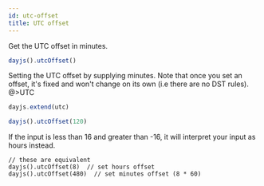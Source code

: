 ```yaml
---
id: utc-offset
title: UTC offset
---
```

Get the UTC offset in minutes.

```js
dayjs().utcOffset()
```

Setting the UTC offset by supplying minutes. 
Note that once you set an offset, it's fixed and won't change on its own (i.e there are no DST rules).
@>UTC

```js
dayjs.extend(utc)

dayjs().utcOffset(120)
```

If the input is less than 16 and greater than -16, it will interpret your input as hours instead.
```
// these are equivalent
dayjs().utcOffset(8)  // set hours offset
dayjs().utcOffset(480)  // set minutes offset (8 * 60)
```
